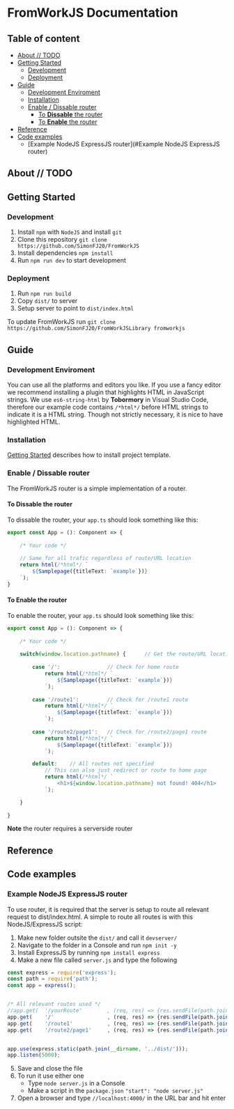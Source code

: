 # FromWorkJS Documentation

## Table of content
- [About    // TODO](#about-------todo)
- [Getting Started](#getting-started)
  * [Development](#development)
  * [Deployment](#deployment)
- [Guide](#guide)
  * [Development Enviroment](#development-enviroment)
  * [Installation](#installation)
  * [Enable / Dissable router](#enable---dissable-router)
    + [To **Dissable** the router](#to---dissable---the-router)
    + [To **Enable** the router](#to---enable---the-router)
- [Reference](#reference)
- [Code examples](#code-examples)
  * [Example NodeJS ExpressJS router](#Example NodeJS ExpressJS router)



## About    // TODO




## Getting Started

### Development
1. Install `npm` with `NodeJS` and install `git`
2. Clone this repository `git clone https://github.com/SimonFJ20/FromWorkJS`
3. Install dependencies `npm install`
4. Run `npm run dev` to start development

### Deployment
1. Run `npm run build`
2. Copy `dist/` to server
3. Setup server to point to `dist/index.html`

To update FromWorkJS run `git clone https://github.com/SimonFJ20/FromWorkJSLibrary fromworkjs`






## Guide


### Development Enviroment
You can use all the platforms and editors you like. If you use a fancy editor we recommend installing a plugin that highlights HTML in JavaScript strings. We use `es6-string-html` by **Tobormory** in Visual Studio Code, therefore our example code contains `/*html*/` before HTML strings to indicate it is a HTML string. Though not strictly necessary, it is nice to have highlighted HTML.



### Installation

[Getting Started](#getting-started) describes how to install project template.



### Enable / Dissable router

The FromWorkJS router is a simple implementation of a router.

#### To **Dissable** the router
To dissable the router, your `app.ts` should look something like this:
```typescript
export const App = (): Component => {
    
    /* Your code */
    
    // Same for all trafic regardless of route/URL location 
    return html(/*html*/ `
        ${Samplepage({titleText: `example`})}
    `); 
}
```

#### To **Enable** the router
To enable the router, your `app.ts` should look something like this:
```typescript
export const App = (): Component => {
    
    /* Your code */
    
    switch(window.location.pathname) {      // Get the route/URL location
    
        case '/':               // Check for home route
            return html(/*html*/ `
                ${Samplepage({titleText: `example`})}
            `);
            
        case '/route1':         // Check for /route1 route
            return html(/*html*/ `
                ${Samplepage({titleText: `example`})}
            `);
            
        case '/route2/page1':   // Check for /route2/page1 route
            return html(/*html*/ `
                ${Samplepage({titleText: `example`})}
            `);

        default:    // All routes not specified
            // This can also just redirect or route to home page
            return html(/*html*/ `
                <h1>${window.location.pathname} not found! 404</h1>
            `);

    }
    
}
```
**Note** the router requires a serverside router



## Reference





## Code examples

### Example NodeJS ExpressJS router
To use router, it is required that the server is setup to route all relevant request to dist/index.html.
A simple to route all routes is with this NodeJS/ExpressJS script:
1. Make new folder outsite the `dist/` and call it `devserver/`
2. Navigate to the folder in a Console and run `npm init -y`
3. Install ExpressJS by running `npm install express`
4. Make a new file called `server.js` and type the following
```javascript
const express = require('express');
const path = require('path');
const app = express();


/* All relevant routes used */
//app.get(  '/yourRoute'        , (req, res) => {res.sendFile(path.join(__dirname, '../dist/index.html'))});
app.get(    '/'                 , (req, res) => {res.sendFile(path.join(__dirname, '../dist/index.html'))});
app.get(    '/route1'           , (req, res) => {res.sendFile(path.join(__dirname, '../dist/index.html'))});
app.get(    '/route2/page1'     , (req, res) => {res.sendFile(path.join(__dirname, '../dist/index.html'))});


app.use(express.static(path.join(__dirname, '../dist/')));
app.listen(5000);
```
5. Save and close the file
6. To run it use either one
    * Type `node server.js` in a Console
    * Make a script in the `package.json` `"start": "node server.js"`
7. Open a browser and type `//localhost:4000/` in the URL bar and hit enter


